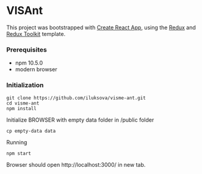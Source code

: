 # VISAnt

This project was bootstrapped with [Create React App](https://github.com/facebook/create-react-app), using the [Redux](https://redux.js.org/) and [Redux Toolkit](https://redux-toolkit.js.org/) template.

### Prerequisites
- npm 10.5.0
- modern browser

### Initialization
```
git clone https://github.com/iluksova/visme-ant.git
cd visme-ant
npm install
```
Initialize BROWSER with empty data folder in /public folder 
```
cp empty-data data
```
Running
```
npm start
```
Browser should open http://localhost:3000/ in new tab.

